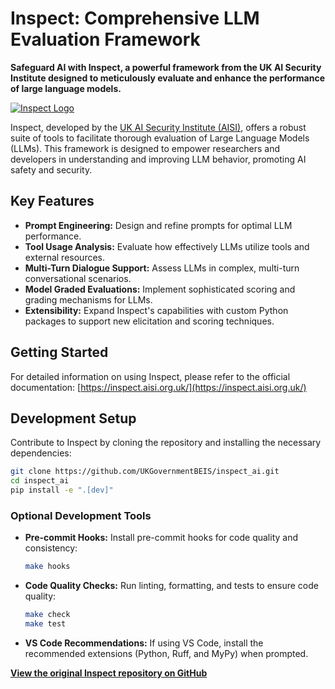 <!--
  Description: A framework for comprehensive large language model (LLM) evaluations, empowering researchers and developers to assess and improve AI performance.
  Keywords: LLM evaluation, AI safety, AI security, prompt engineering, model grading, tool usage, multi-turn dialogue, Python framework, UK AI Security Institute, Inspect, AI safety institute.
-->

# Inspect: Comprehensive LLM Evaluation Framework

**Safeguard AI with Inspect, a powerful framework from the UK AI Security Institute designed to meticulously evaluate and enhance the performance of large language models.**

[![Inspect Logo](https://inspect.aisi.org.uk/images/aisi-logo.svg)](https://aisi.gov.uk/)

Inspect, developed by the [UK AI Security Institute (AISI)](https://aisi.gov.uk/), offers a robust suite of tools to facilitate thorough evaluation of Large Language Models (LLMs). This framework is designed to empower researchers and developers in understanding and improving LLM behavior, promoting AI safety and security.

## Key Features

*   **Prompt Engineering:**  Design and refine prompts for optimal LLM performance.
*   **Tool Usage Analysis:**  Evaluate how effectively LLMs utilize tools and external resources.
*   **Multi-Turn Dialogue Support:**  Assess LLMs in complex, multi-turn conversational scenarios.
*   **Model Graded Evaluations:**  Implement sophisticated scoring and grading mechanisms for LLMs.
*   **Extensibility:**  Expand Inspect's capabilities with custom Python packages to support new elicitation and scoring techniques.

## Getting Started

For detailed information on using Inspect, please refer to the official documentation: [https://inspect.aisi.org.uk/](https://inspect.aisi.org.uk/)

## Development Setup

Contribute to Inspect by cloning the repository and installing the necessary dependencies:

```bash
git clone https://github.com/UKGovernmentBEIS/inspect_ai.git
cd inspect_ai
pip install -e ".[dev]"
```

### Optional Development Tools

*   **Pre-commit Hooks:** Install pre-commit hooks for code quality and consistency:

    ```bash
    make hooks
    ```

*   **Code Quality Checks:** Run linting, formatting, and tests to ensure code quality:

    ```bash
    make check
    make test
    ```

*   **VS Code Recommendations:**  If using VS Code, install the recommended extensions (Python, Ruff, and MyPy) when prompted.

**[View the original Inspect repository on GitHub](https://github.com/UKGovernmentBEIS/inspect_ai)**